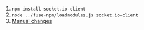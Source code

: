 
1. `npm install socket.io-client`
2. `node ../fuse-npm/loadmodules.js socket.io-client`
3. [Manual changes](https://github.com/bolav/fuse-example-using-socketio/commit/314cececf440a750e0c6b906af2a59b7d6b9cda2)